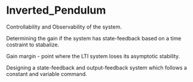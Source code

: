 # Inverted_Pendulum

Controllability and Observability of the system.<p>
Determining the gain if the system has state-feedback based on a time costraint to stabalize.<p>
Gain margin - point where the LTI system loses its asymptotic stability.<p>
Designing a state-feedback and output-feedback system which follows a constant and variable command.<p>
